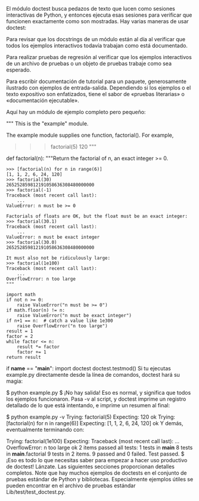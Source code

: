 El módulo doctest busca pedazos de texto que lucen como sesiones interactivas de Python, y entonces ejecuta esas sesiones para verificar que funcionen exactamente como son mostradas. Hay varias maneras de usar doctest:

Para revisar que los docstrings de un módulo están al día al verificar que todos los ejemplos interactivos todavía trabajan como está documentado.

Para realizar pruebas de regresión al verificar que los ejemplos interactivos de un archivo de pruebas o un objeto de pruebas trabaje como sea esperado.

Para escribir documentación de tutorial para un paquete, generosamente ilustrado con ejemplos de entrada-salida. Dependiendo si los ejemplos o el texto expositivo son enfatizados, tiene el sabor de «pruebas literarias» o «documentación ejecutable».

Aquí hay un módulo de ejemplo completo pero pequeño:

"""
This is the "example" module.

The example module supplies one function, factorial().  For example,

>>> factorial(5)
120
"""

def factorial(n):
    """Return the factorial of n, an exact integer >= 0.

    >>> [factorial(n) for n in range(6)]
    [1, 1, 2, 6, 24, 120]
    >>> factorial(30)
    265252859812191058636308480000000
    >>> factorial(-1)
    Traceback (most recent call last):
        ...
    ValueError: n must be >= 0

    Factorials of floats are OK, but the float must be an exact integer:
    >>> factorial(30.1)
    Traceback (most recent call last):
        ...
    ValueError: n must be exact integer
    >>> factorial(30.0)
    265252859812191058636308480000000

    It must also not be ridiculously large:
    >>> factorial(1e100)
    Traceback (most recent call last):
        ...
    OverflowError: n too large
    """

    import math
    if not n >= 0:
        raise ValueError("n must be >= 0")
    if math.floor(n) != n:
        raise ValueError("n must be exact integer")
    if n+1 == n:  # catch a value like 1e300
        raise OverflowError("n too large")
    result = 1
    factor = 2
    while factor <= n:
        result *= factor
        factor += 1
    return result


if __name__ == "__main__":
    import doctest
    doctest.testmod()
Si tu ejecutas example.py directamente desde la línea de comandos, doctest hará su magia:

$ python example.py
$
¡No hay salida! Eso es normal, y significa que todos los ejemplos funcionaron. Pasa -v al script, y doctest imprime un registro detallado de lo que está intentando, e imprime un resumen al final:

$ python example.py -v
Trying:
    factorial(5)
Expecting:
    120
ok
Trying:
    [factorial(n) for n in range(6)]
Expecting:
    [1, 1, 2, 6, 24, 120]
ok
Y demás, eventualmente terminando con:

Trying:
    factorial(1e100)
Expecting:
    Traceback (most recent call last):
        ...
    OverflowError: n too large
ok
2 items passed all tests:
   1 tests in __main__
   8 tests in __main__.factorial
9 tests in 2 items.
9 passed and 0 failed.
Test passed.
$
¡Eso es todo lo que necesitas saber para empezar a hacer uso productivo de doctest! Lánzate. Las siguientes secciones proporcionan detalles completos. Note que hay muchos ejemplos de doctests en el conjunto de pruebas estándar de Python y bibliotecas. Especialmente ejemplos útiles se pueden encontrar en el archivo de pruebas estándar Lib/test/test_doctest.py.
